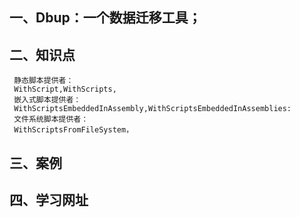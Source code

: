 ## 一、Dbup：一个数据迁移工具；
## 二、知识点
     静态脚本提供者：
     WithScript,WithScripts,
     嵌入式脚本提供者：
     WithScriptsEmbeddedInAssembly,WithScriptsEmbeddedInAssemblies:
     文件系统脚本提供者：
     WithScriptsFromFileSystem，
     
## 三、案例
## 四、学习网址
